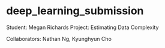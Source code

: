 # deep_learning_submission

Student: Megan Richards 
Project: Estimating Data Complexity 

Collaborators: Nathan Ng, Kyunghyun Cho
